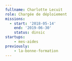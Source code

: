 ```yaml
---
fullname: Charlotte Lecuit
role: Chargée de déploiement
missions:
  - start: '2018-05-14'
    end: '2019-06-30'
    status: dinsic
startups:
    - mes-aides
previously:
    - la-bonne-formation
---
```

